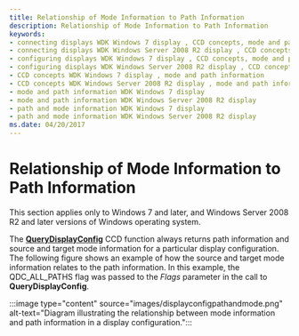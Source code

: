 ```yaml
---
title: Relationship of Mode Information to Path Information
description: Relationship of Mode Information to Path Information
keywords:
- connecting displays WDK Windows 7 display , CCD concepts, mode and path information
- connecting displays WDK Windows Server 2008 R2 display , CCD concepts, mode and path information
- configuring displays WDK Windows 7 display , CCD concepts, mode and path information
- configuring displays WDK Windows Server 2008 R2 display , CCD concepts, mode and path information
- CCD concepts WDK Windows 7 display , mode and path information
- CCD concepts WDK Windows Server 2008 R2 display , mode and path information
- mode and path information WDK Windows 7 display
- mode and path information WDK Windows Server 2008 R2 display
- path and mode information WDK Windows 7 display
- path and mode information WDK Windows Server 2008 R2 display
ms.date: 04/20/2017
---
```


# Relationship of Mode Information to Path Information

This section applies only to Windows 7 and later, and Windows Server 2008 R2 and later versions of Windows operating system.

The [**QueryDisplayConfig**](/windows/win32/api/winuser/nf-winuser-querydisplayconfig) CCD function always returns path information and source and target mode information for a particular display configuration. The following figure shows an example of how the source and target mode information relates to the path information. In this example, the QDC_ALL_PATHS flag was passed to the *Flags* parameter in the call to **QueryDisplayConfig**.

:::image type="content" source="images/displayconfigpathandmode.png" alt-text="Diagram illustrating the relationship between mode information and path information in a display configuration.":::
